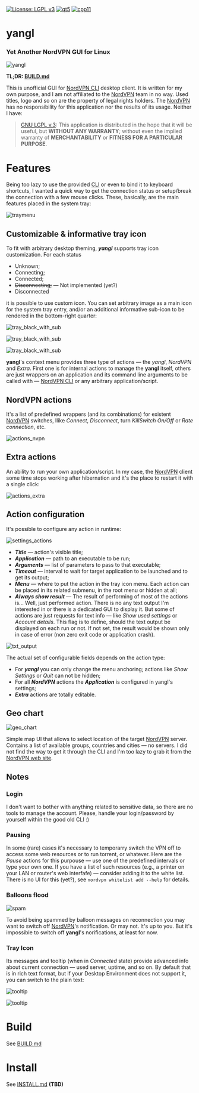 [![License: LGPL v3](https://img.shields.io/badge/License-LGPL%20v3-blue.svg)](https://www.gnu.org/licenses/lgpl-3.0)
[![qt5](https://img.shields.io/badge/qt-5-green.svg)](https://shields.io/)
[![cpp11](https://img.shields.io/badge/c%2B%2B-14-brightgreen)](https://shields.io/)

# yangl

### **Y**et **A**nother **N**ordVPN **G**UI for **L**inux

![yangl](./readme_images/overview.gif)

**TL;DR: [BUILD.md](./BUILD.md)**

This is unofficial GUI for [NordVPN CLI](https://nordvpn.com/download/linux/) desktop client.
It is written for my own purpose, and I am not affiliated to the [NordVPN](https://nordvpn.com/) team in no way. Used titles, logo and so on are the property of legal rights holders. The [NordVPN](https://nordvpn.com/) has no responsibility for this application nor the results of its usage. Neither I have:

> [GNU LGPL v.3](https://www.gnu.org/licenses/lgpl-3.0.html>): 
> This application is distributed in the hope that it will be useful, but **WITHOUT ANY WARRANTY**; without even the implied warranty of **MERCHANTABILITY** or **FITNESS FOR A PARTICULAR PURPOSE**.

# Features
Being too lazy to use the provided [CLI](https://nordvpn.com/download/linux/) or even to bind it to keyboard shortcuts, I wanted a quick way to get the connection status or setup/break the connection with a few mouse clicks. These, basically, are the main features placed in the system tray:

![traymenu](./readme_images/tray_icon_overview.gif)

## Customizable & informative tray icon

To fit with arbitrary desktop theming, ***yangl*** supports tray icon customization. For each status

* Unknown;
* Connecting;
* Connected;
* <s>Disconnecting;</s> &mdash; Not implemented (yet?)
* Disconnected

it is possible to use custom icon. You can set arbitrary image as a main icon for the system tray entry, and/or an additional informative sub-icon to be rendered in the bottom-right quarter:

![tray_black_with_sub](./readme_images/tray_black_with_sub.gif)

![tray_black_with_sub](./readme_images/tray_nvpn_no_sub.gif)

![tray_black_with_sub](./readme_images/tray_yangl_no_sub.gif)

**yangl**'s context menu provides three type of actions — the *yangl*, *NordVPN* and *Extra*. First one is for internal actions to manage the **yangl** itself, others are just wrappers on an application and its command line arguments to be called with ­­&mdash; [NordVPN CLI](https://nordvpn.com/download/linux/) or any arbitrary application/script.

## NordVPN actions
It's a list of predefined wrappers (and its combinations) for existent [NordVPN](https://nordvpn.com/download/linux/) switches, llike *Connect*, *Disconnect*, turn *KillSwitch On/Off* or *Rate connection*, etc.

![actions_nvpn](./readme_images/actions_nvpn.png)

## Extra actions
An ability to run your own application/script. 
In my case, the [NordVPN](https://nordvpn.com/) client some time stops working after hibernation and it's the place to restart it with a single click:

![actions_extra](./readme_images/actions_extra.png)

## Action configuration
It's possible to configure any action in runtime:

![settings_actions](./readme_images/settings_actions.gif)

* ***Title*** — action's visible title; 
* ***Application*** — path to an executable to be run;
* ***Arguments*** — list of parameters to pass to that executable;
* ***Timeout*** — interval to wait for target application to be launched and to get its output;
* ***Menu*** — where to put the action in the tray icon menu. Each action can be placed in its related submenu, in the root menu or hidden at all;
* ***Always show result*** — The result of performing of most of the actions is... Well, just performed action. There is no any text output I'm interested in or there is a dedicated GUI to display it. But some of actions are just requests for text info — like *Show used settings* or *Account details*. This flag is to define, should the text output be displayed on each run or not. If not set, the result would be shown only in case of error (non zero exit code or application crash).

![txt_output](./readme_images/txt_output.png)

The actual set of configurable fields depends on the action type:

* For ***yangl*** you can only change the menu anchoring; actions like *Show Settings* or *Quit* can not be hidden;
* For all ***NordVPN*** actions the ***Application*** is configured in yangl's settings;
* ***Extra*** actions are totally editable.

## Geo chart

![geo_chart](./readme_images/map_overview.png)

Simple map UI that allows to select location of the target [NordVPN](https://nordvpn.com/) server. Contains a list of available groups, countries and cities — no servers. I did not find the way to get it through the CLI and I'm too lazy to grab it from the [NordVPN web site](https://nordvpn.com/).

## Notes

### Login

I don't want to bother with anything related to sensitive data, so there are no tools to manage the account. Please, handle your login/password by yourself within the good old CLI :)

### Pausing

In some (rare) cases it's necessary to temporarry switch the VPN off to access some web resources or to run torrent, or whatever. Here are the *Pause* actions for this purpouse — use one of the predefined intervals or type your own one. If you have a list of such resources (e.g., a printer on your LAN or router's web interfafe) &mdash; consider adding it to the white list. There is no UI for this (yet?), see `nordvpn whitelist add --help` for details.

### Balloons flood

![spam](./readme_images/msgs_spam.png)

To avoid being spammed by balloon messages on reconnection you may want to switch off [NordVPN](https://nordvpn.com/)'s notification. Or may not. It's up to you. But it's impossible to switch off **yangl**'s norifications, at least for now.

### Tray Icon
Its messages and tooltip (when in *Connected* state) provide advanced info about current connection — used server, uptime, and so on. By default that is in rich text format, but if your Desktop Environment does not support it, you can switch to the plain text:

![tooltip](./readme_images/connection_info.png)

![tooltip](./readme_images/plaintext.gif)

# Build
See [BUILD.md](./BUILD.md)

# Install 
See [INSTALL.md](./INSTALL.md) **(TBD)**
